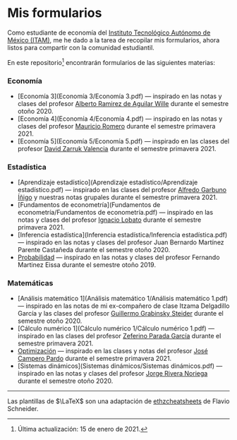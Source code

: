 # Mis formularios

Como estudiante de economía del [Instituto Tecnológico Autónomo de México (ITAM)](https://www.itam.mx/), me he dado a la tarea de recopilar mis formularios, ahora listos para compartir con la comunidad estudiantil.

En este repositorio[^1] encontrarán formularios de las siguientes materias:

### Economía

* [Economía 3](Economía 3/Economía 3.pdf) — inspirado en las notas y clases del profesor [Alberto Ramirez de Aguilar Wille](https://economics.sas.upenn.edu/people/alberto-ramirez-de-aguilar-wille) durante el semestre otoño 2020.
* [Economía 4](Economía 4/Economía 4.pdf) — inspirado en las notas y clases del profesor [Mauricio Romero](https://mauricio-romero.com/) durante el semestre primavera 2021.
* [Economía 5](Economía 5/Economía 5.pdf) — inspirado en las clases del profesor [David Zarruk Valencia](http://www.davidzarruk.com/) durante el semestre primavera 2021.

### Estadística

* [Aprendizaje estadístico](Aprendizaje estadístico/Aprendizaje estadístico.pdf) — inspirado en las clases del profesor [Alfredo Garbuno Íñigo](https://agarbuno.github.io/) y nuestras notas grupales durante el semestre primavera 2021.
* [Fundamentos de econometría](Fundamentos de econometría/Fundamentos de econometría.pdf) — inspirado en las notas y clases del profesor [Ignacio Lobato](https://sites.google.com/site/ignacionlobato/) durante el semestre primavera 2021.
* [Inferencia estadística](Inferencia estadística/Inferencia estadística.pdf) — inspirado en las notas y clases del profesor Juan Bernardo Martínez Parente Castañeda durante el semestre otoño 2020.
* [Probabilidad](Probabilidad/Probabilidad.pdf) — inspirado en las notas y clases del profesor Fernando Martinez Eissa durante el semestre otoño 2019.

### Matemáticas

* [Análisis matemático 1](Análisis matemático 1/Análisis matemático 1.pdf) — inspirado en las notas de mi ex-compañero de clase Itzama Delgadillo García y las clases del profesor [Guillermo Grabinsky Steider](https://facultad.itam.mx/facultad/10218-guillermo-grabinsky-steider) durante el semestre otoño 2020.
* [Cálculo numérico 1](Cálculo numérico 1/Cálculo numérico 1.pdf) — inspirado en las clases del profesor [Zeferino Parada García](https://facultad.itam.mx/facultad/10933-zeferino-parada-garcia) durante el semestre primavera 2021.
* [Optimización](Optimización/Optimización.pdf) — inspirado en las clases y notas del profesor [José Campero Pardo](https://facultad.itam.mx/es/facultad/3744-jose-campero-pardo) durante el semestre primavera 2021.
* [Sistemas dinámicos](Sistemas dinámicos/Sistemas dinámicos.pdf) — inspirado en las notas y clases del profesor [Jorge Rivera Noriega](https://facultad.itam.mx/facultad/175296-jorge-rivera-noriega) durante el semestre otoño 2020.

------

Las plantillas de $\LaTeX$  son una adaptación de [ethzcheatsheets](https://github.com/flavioschneider/ethzcheatsheets) de Flavio Schneider.

[^1]: Última actualización: 15 de enero de 2021.
